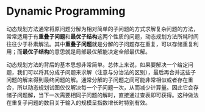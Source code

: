 # Dynamic Programming

动态规划方法通常将原问题分解为相对简单的子问题的方式求解复杂问题的方法，常常适用于有**重叠子问题**和**最优子结构**这两个性质的问题，动态规划方法所耗时间往往少于朴素解法。其中**重叠子问题**就是分解的子问题存在重复，可以存储重复利用；而**最优子结构**的意思就是局部最优解能决定全部最优解。

动态规划方法的背后的基本思想非常简单。总体上来说，如果要解决一个给定问题，我们可以将其分成子问题来求解（注意与分治法的区别），最后再合并这些子问题的解来得到最终问题的解。通常分解的子问题之间可能非常相似或者存在重合，所以动态规划试图仅仅解决每一个子问题一次，从而减少计算量。因此它会存储子问题解，当下一次需要相同子问题的解时，直接通过查表即可获得。这种做法在重复子问题的数目关于输入的规模呈指数增长时特别有效。
